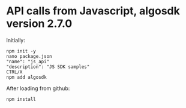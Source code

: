 # API calls from Javascript, algosdk version 2.7.0

Initially:
```
npm init -y
nano package.json
"name": "js_api"
"description": "JS SDK samples"
CTRL/X
npm add algosdk
```

After loading from github:
```
npm install
```



